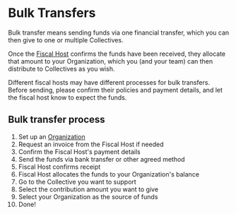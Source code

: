 # Bulk Transfers

Bulk transfer means sending funds via one financial transfer, which you can then give to one or multiple Collectives.

Once the [Fiscal Host](../../fiscal-hosts/fiscal-hosts.md) confirms the funds have been received, they allocate that amount to your Organization, which you (and your team) can then distribute to Collectives as you wish.

Different fiscal hosts may have different processes for bulk transfers. Before sending, please confirm their policies and payment details, and let the fiscal host know to expect the funds.

## Bulk transfer process

1. Set up an [Organization](./)
2. Request an invoice from the Fiscal Host if needed
3. Confirm the Fiscal Host's payment details
4. Send the funds via bank transfer or other agreed method
5. Fiscal Host confirms receipt
6. Fiscal Host allocates the funds to your Organization's balance
7. Go to the Collective you want to support
8. Select the contribution amount you want to give
9. Select your Organization as the source of funds
10. Done!
